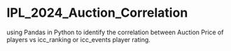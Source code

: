# IPL_2024_Auction_Correlation
using Pandas in Python to identify the correlation between Auction Price of players vs icc_ranking or icc_events player rating.
